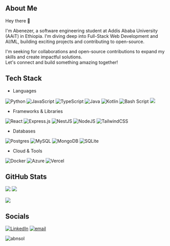 ## About Me
Hey there 👋

I'm Abenezer, a software engineering student at Addis Ababa University (AAiT) in Ethiopia. I'm diving deep into Full-Stack Web Development and AI/ML, building exciting projects and contributing to open-source.

I'm seeking for collaborations and open-source contributions to expand my skills and create impactful solutions. <br>
Let's connect and build something amazing together!

## Tech Stack
- Languages
<p align="left">
<img src="https://img.shields.io/badge/python-3670A0?style=for-the-badge&amp;logo=python&amp;logoColor=ffdd54" alt="Python" />
<img src="https://img.shields.io/badge/javascript-%23323330.svg?style=for-the-badge&amp;logo=javascript&amp;logoColor=%23F7DF1E" alt="JavaScript" />
<img src="https://img.shields.io/badge/typescript-%23007ACC.svg?style=for-the-badge&amp;logo=typescript&amp;logoColor=white" alt="TypeScript" />
<img src="https://img.shields.io/badge/java-%23ED8B00.svg?style=for-the-badge&amp;logo=openjdk&amp;logoColor=white" alt="Java" />
<img src="https://img.shields.io/badge/kotlin-%237F52FF.svg?style=for-the-badge&amp;logo=kotlin&amp;logoColor=white" alt="Kotlin" />
<img src="https://img.shields.io/badge/bash_script-%23121011.svg?style=for-the-badge&amp;logo=gnu-bash&amp;logoColor=white" alt="Bash Script" />
<img src="https://img.shields.io/badge/css3-%231572B6.svg?style=for-the-badge&logo=css3&logoColor=white" />
</p>

- Frameworks & Libraries
<p align="left">
<img src="https://img.shields.io/badge/react-%2320232a.svg?style=for-the-badge&amp;logo=react&amp;logoColor=%2361DAFB" alt="React" />
<img src="https://img.shields.io/badge/express.js-%23404d59.svg?style=for-the-badge&amp;logo=express&amp;logoColor=%2361DAFB" alt="Express.js" />
<img src="https://img.shields.io/badge/nestjs-%23E0234E.svg?style=for-the-badge&amp;logo=nestjs&amp;logoColor=white" alt="NestJS" />
<img src="https://img.shields.io/badge/node.js-6DA55F?style=for-the-badge&amp;logo=node.js&amp;logoColor=white" alt="NodeJS" />
<img src="https://img.shields.io/badge/tailwindcss-%2338B2AC.svg?style=for-the-badge&amp;logo=tailwind-css&amp;logoColor=white" alt="TailwindCSS" />
</p>

- Databases
<p align="left">
<img src="https://img.shields.io/badge/postgres-%23316192.svg?style=for-the-badge&amp;logo=postgresql&amp;logoColor=white" alt="Postgres" />
<img src="https://img.shields.io/badge/mysql-4479A1.svg?style=for-the-badge&amp;logo=mysql&amp;logoColor=white" alt="MySQL" />
<img src="https://img.shields.io/badge/MongoDB-%234ea94b.svg?style=for-the-badge&amp;logo=mongodb&amp;logoColor=white" alt="MongoDB" />
<img src="https://img.shields.io/badge/sqlite-%2307405e.svg?style=for-the-badge&amp;logo=sqlite&amp;logoColor=white" alt="SQLite" />
</p>

- Cloud & Tools
<p align="left">
<img src="https://img.shields.io/badge/docker-%230db7ed.svg?style=for-the-badge&amp;logo=docker&amp;logoColor=white" alt="Docker" />
<img src="https://img.shields.io/badge/azure-%230072C6.svg?style=for-the-badge&amp;logo=microsoftazure&amp;logoColor=white" alt="Azure" />
<img src="https://img.shields.io/badge/vercel-%23000000.svg?style=for-the-badge&amp;logo=vercel&amp;logoColor=white" alt="Vercel" />
</p>

## GitHub Stats
![](https://github-readme-stats.vercel.app/api/top-langs/?username=abnsol&theme=dark&hide_border=false&include_all_commits=false&count_private=false&layout=compact&exclude_repo=Competitive-Programming&hide=Cython,C)
![](https://github-readme-stats.vercel.app/api?username=abnsol&show_icons=true&theme=radical&hide_border=false&include_all_commits=false&count_private=false&hide=issues)
<br>
<br >
![](https://nirzak-streak-stats.vercel.app/?user=abnsol&theme=dark&hide_border=false)<br >

## Socials
[![LinkedIn](https://img.shields.io/badge/LinkedIn-%230077B5.svg?logo=linkedin&logoColor=white)](https://linkedin.com/in/abenezer-solomon) [![email](https://img.shields.io/badge/Email-D14836?logo=gmail&logoColor=white)](mailto:abnsoltibebe@gmail.com) 

<p align="left"> <img src="https://komarev.com/ghpvc/?username=abnsol&label=Profile%20views&color=0e75b6&style=flat" alt="abnsol" /> </p>
